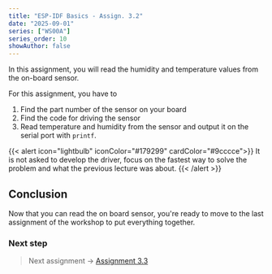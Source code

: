 ```yaml
---
title: "ESP-IDF Basics - Assign. 3.2"
date: "2025-09-01"
series: ["WS00A"]
series_order: 10
showAuthor: false
---
```


In this assignment, you will read the humidity and temperature values from the on-board sensor.

For this assignment, you have to
1. Find the part number of the sensor on your board
2. Find the code for driving the sensor
3. Read temperature and humidity from the sensor and output it on the serial port with `printf`.

{{< alert icon="lightbulb" iconColor="#179299"  cardColor="#9cccce">}}
It is not asked to develop the driver, focus on the fastest way to solve the problem and what the previous lecture was about.
{{< /alert >}}

## Conclusion

Now that you can read the on board sensor, you're ready to move to the last assignment of the workshop to put everything together.

### Next step

> Next assignment &rarr; [Assignment 3.3](/workshops/brazil-2025/assignment-3-3/)
